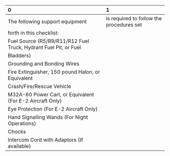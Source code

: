 | 0                                                                | 1                                        |
|:-----------------------------------------------------------------|:-----------------------------------------|
| The following support equipment                                  | is required to follow the procedures set |
| forth in this checklist:                                         |                                          |
| Fuel Source (R5/R9/R11/R12 Fuel Truck, Hydrant Fuel Pit, or Fuel |                                          |
| Bladders)                                                        |                                          |
| Grounding and Bonding Wires                                      |                                          |
| Fire Extinguisher, 150 pound Halon, or Equivalent                |                                          |
| Crash/Fire/Rescue Vehicle                                        |                                          |
| M32A-60 Power Cart, or Equivalent (For E-2 Aircraft Only)        |                                          |
| Eye Protection (For E-2 Aircraft Only)                           |                                          |
| Hand Signalling Wands (For Night Operations)                     |                                          |
| Chocks                                                           |                                          |
| Intercom Cord with Adaptors (If available)                       |                                          |